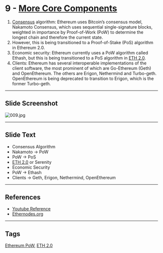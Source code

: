 # 9 - [More Core Components](More%20Core%20Components.md)

1. [Consensus](content/1.%20Ethereum101/Consensus.md) algorithm: Ethereum uses Bitcoin’s consensus model, Nakamoto Consensus, which uses sequential single-signature blocks, weighted in importance by Proof-of-Work (PoW) to determine the longest chain and therefore the current state. 
2. However, this is being transitioned to a Proof-of-Stake (PoS) algorithm in Ethereum 2.0.
3. Economic security: Ethereum currently uses a PoW algorithm called Ethash, but this is being transitioned to a PoS algorithm in [ETH 2.0](ETH%202.0.md).
4. Clients: Ethereum has several interoperable implementations of the client software, the most prominent of which are Go-Ethereum (Geth) and OpenEthereum. The others are Erigon, Nethermind and Turbo-geth. OpenEthereum is being deprecated to transition to Erigon, which is the former Turbo-geth. 

___
## Slide Screenshot
![009.jpg](../../images/1.%20Ethereum%20101/009.jpg)
___
## Slide Text
- Consensus Algorithm
- Nakamoto -> PoW
- PoW -> PoS
- [ETH 2.0](ETH%202.0.md) or Serenity
- Economic Security
- PoW -> Ethash
- Clients -> Geth, Erigon, Nethermind, OpenEthereum

___
## References
- [Youtube Reference](https://youtu.be/44qhIBMGMoM?t=1789)
- [Ethernodes.org](https://www.ethernodes.org/)
___
## Tags
[Ethereum PoW](Ethereum%20PoW.md), [ETH 2.0](ETH%202.0.md)